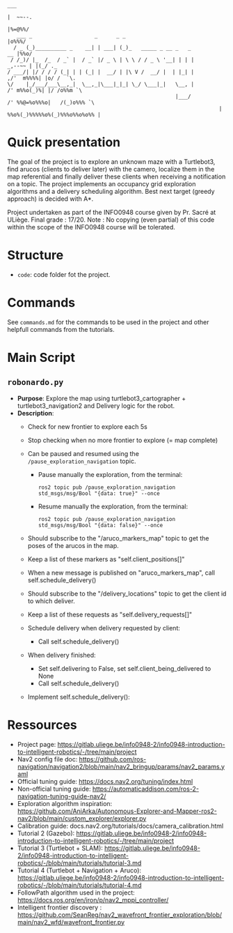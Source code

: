 ```
                                                                                    ___
                                                                                    |  ~~--.
                                                                                    |%=@%%/
   ___ _                    _      _ _                                              |o%%%/ 
  / _ (_)__________ _    __| | ___| (_)_   _____ _ __ _   _                      __ |%%o/
 / /_)/ |_  /_  / _` |  / _` |/ _ \ | \ \ / / _ \ '__| | | |               _,--~~ | |(_/ ._
/ ___/| |/ / / / (_| | | (_| |  __/ | |\ V /  __/ |  | |_| |            ,/'  m%%%%| |o/ /  `\.
\/    |_/___/___\__,_|  \__,_|\___|_|_| \_/ \___|_|   \__, |           /' m%%o(_)%| |/ /o%%m `\
                                                      |___/          /' %%@=%o%%%o|   /(_)o%%% `\
                                                                    | %%o%(_)%%%%%o%(_)%%%o%%o%o%% |
```

# Quick presentation

The goal of the project is to explore an unknown maze with a Turtlebot3, find arucos (clients to deliver later) with the camero, localize them in the map referential and finally deliver these clients when receiving a notification on a topic. The project implements an occupancy grid exploration algorithms and a delivery scheduling algorithm. Best next target (greedy approach) is decided with A*.

Project undertaken as part of the INFO0948 course given by Pr. Sacré at ULiège.
Final grade : 17/20.
Note : No copying (even partial) of this code within the scope of the INFO0948 course will be tolerated.

# Structure
- `code`: code folder fot the project.

# Commands
See `commands.md` for the commands to be used in the project and other helpfull commands from the tutorials.

# Main Script

## `robonardo.py`
- **Purpose**: Explore the map using turtlebot3_cartographer + turtlebot3_navigation2 and Delivery logic for the robot.
- **Description**:
  - Check for new frontier to explore each 5s
  - Stop checking when no more frontier to explore (= map complete)
  - Can be paused and resumed using the `/pause_exploration_navigation` topic.
    - Pause manually the exploration, from the terminal:
      ```
      ros2 topic pub /pause_exploration_navigation std_msgs/msg/Bool "{data: true}" --once
      ```
    - Resume manually the exploration, from the terminal:
      ```
      ros2 topic pub /pause_exploration_navigation std_msgs/msg/Bool "{data: false}" --once
      ```

  - Should subscribe to the "/aruco_markers_map" topic to get the poses of the arucos in the map.
  - Keep a list of these markers as "self.client_positions[]"
  - When a new message is published on "aruco_markers_map", call self.schedule_delivery()

  - Should subscribe to the "/delivery_locations" topic to get the client id to which deliver.
  - Keep a list of these requests as "self.delivery_requests[]"
  - Schedule delivery when delivery requested by client:
    - Call self.schedule_delivery()

  - When delivery finished:
    - Set self.delivering to False, set self.client_being_delivered to None
    - Call self.schedule_delivery()

  - Implement self.schedule_delivery():

# Ressources
  - Project page: https://gitlab.uliege.be/info0948-2/info0948-introduction-to-intelligent-robotics/-/tree/main/project
  - Nav2 config file doc: https://github.com/ros-navigation/navigation2/blob/main/nav2_bringup/params/nav2_params.yaml
  - Official tuning guide: https://docs.nav2.org/tuning/index.html
  - Non-official tuning guide: https://automaticaddison.com/ros-2-navigation-tuning-guide-nav2/
  - Exploration algorithm inspiration: https://github.com/AniArka/Autonomous-Explorer-and-Mapper-ros2-nav2/blob/main/custom_explorer/explorer.py
  - Calibration guide: docs.nav2.org/tutorials/docs/camera_calibration.html
  - Tutorial 2 (Gazebo): https://gitlab.uliege.be/info0948-2/info0948-introduction-to-intelligent-robotics/-/tree/main/project
  - Tutorial 3 (Turtlebot + SLAM): https://gitlab.uliege.be/info0948-2/info0948-introduction-to-intelligent-robotics/-/blob/main/tutorials/tutorial-3.md
  - Tutorial 4 (Turtlebot + Navigation + Aruco): https://gitlab.uliege.be/info0948-2/info0948-introduction-to-intelligent-robotics/-/blob/main/tutorials/tutorial-4.md
  - FollowPath algorithm used in the project: https://docs.ros.org/en/iron/p/nav2_mppi_controller/
  - Intelligent frontier discovery : https://github.com/SeanReg/nav2_wavefront_frontier_exploration/blob/main/nav2_wfd/wavefront_frontier.py
